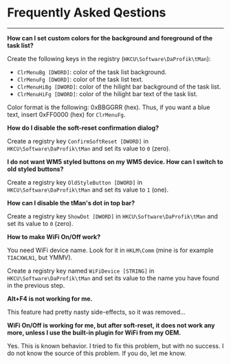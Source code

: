 # Frequently Asked Qestions #

---


**How can I set custom colors for the background and foreground of the task list?**

Create the following keys in the registry (`HKCU\Software\DaProfik\tMan`):
  * `ClrMenuBg [DWORD]`: color of the task list background.
  * `ClrMenuFg [DWORD]`: color of the task list text.
  * `ClrMenuHiBg [DWORD]`: color of the hilight bar background of the task list.
  * `ClrMenuHiFg [DWORD]`: color of the hilight bar text of the task list.

Color format is the following: 0xBBGGRR (hex). Thus, if you want a blue text, insert 0xFF0000 (hex) for `ClrMenuFg`.

**How do I disable the soft-reset confirmation dialog?**

Create a registry key `ConfirmSoftReset [DWORD]` in `HKCU\Software\DaProfik\tMan` and set its value to `0` (zero).

**I do not want WM5 styled buttons on my WM5 device. How can I switch to old styled buttons?**

Create a registry key `OldStyleButton [DWORD]` in `HKCU\Software\DaProfik\tMan` and set its value to `1` (one).

**How can I disable the tMan's dot in top bar?**

Create a registry key `ShowDot [DWORD]` in `HKCU\Software\DaProfik\tMan` and set its value to `0` (zero).

**How to make WiFi On/Off work?**

You need WiFi device name. Look for it in `HKLM\Comm` (mine is for example `TIACXWLN1`, but YMMV).

Create a registry key named `WiFiDevice [STRING]` in `HKCU\Software\DaProfik\tMan` and set its value to the name you have found in the previous step.

**Alt+F4 is not working for me.**

This feature had pretty nasty side-effects, so it was removed...

**WiFi On/Off is working for me, but after soft-reset, it does not work any more, unless I use the built-in plugin for WiFi from my OEM.**

Yes. This is known behavior. I tried to fix this problem, but with no success. I do not know the source of this problem. If you do, let me know.